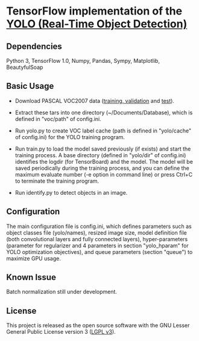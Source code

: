 # TensorFlow implementation of the [YOLO (Real-Time Object Detection)](https://arxiv.org/pdf/1506.02640.pdf)

## Dependencies

Python 3, TensorFlow 1.0, Numpy, Pandas, Sympy, Matplotlib, BeautyfulSoap

## Basic Usage

- Download PASCAL VOC2007 data ([training, validation](http://host.robots.ox.ac.uk/pascal/VOC/voc2007/VOCtrainval_06-Nov-2007.tar) and [test](http://host.robots.ox.ac.uk/pascal/VOC/voc2007/VOCtest_06-Nov-2007.tar)).

- Extract these tars into one directory (~/Documents/Database), which is defined in "voc/path" of config.ini.

- Run yolo.py to create VOC label cache (path is defined in "yolo/cache" of config.ini) for the YOLO training program.

- Run train.py to load the model saved previously (if exists) and start the training process. A base directory (defined in "yolo/dir" of config.ini) identifies the logdir (for TensorBoard) and the model. The model will be saved periodically during the training process, and you can define the maximum evaluate number (-e option in command line) or press Ctrl+C to terminate the training program.

- Run identify.py to detect objects in an image.

## Configuration

The main configuration file is config.ini, which defines parameters such as object classes file (yolo/names), resized image size, model definition file (both convolutional layers and fully connected layers), hyper-parameters (parameter for regularizer and 4 parameters in section "yolo_hparam" for YOLO optimization objectives), and queue parameters (section "queue") to maximize GPU usage.

## Known Issue

Batch normalization still under development.

## License

This project is released as the open source software with the GNU Lesser General Public License version 3 ([LGPL v3](http://www.gnu.org/licenses/lgpl-3.0.html)).
